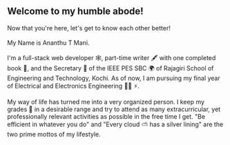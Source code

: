 ## Welcome to my humble abode!

Now that you're here, let's get to know each other better! <br><br>
My Name is Ananthu T Mani.<br><br>
I'm a full-stack web developer 🕸, part-time writer 🖋 with one
completed book 📖, and the Secretary 🤵 of the IEEE PES SBC 🌍 of Rajagiri School of Engineering and Technology, Kochi. As of now,
I am pursuing my final year of Electrical and Electronics Engineering 👷‍♂️ ⚡.

My way of life has turned me into a very organized person. I keep my grades 💯 in a desirable range and try to attend as many extracurricular, yet
professionally relevant activities as possible in the free time I get. "Be efficient in whatever you do" and "Every cloud ⛅ has a
silver lining" are the two prime mottos of my lifestyle.
